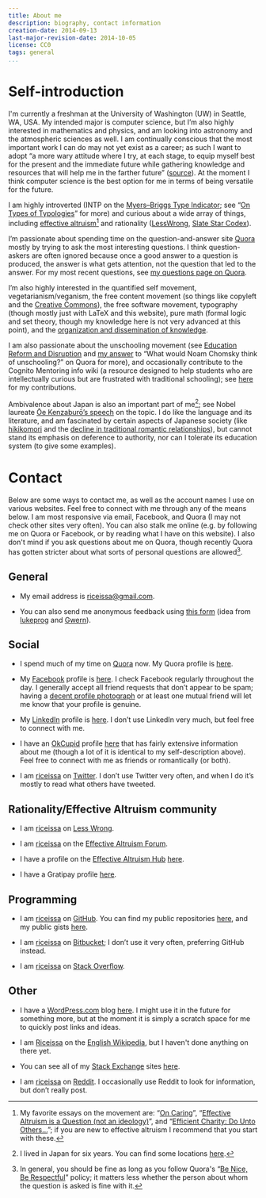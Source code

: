 ```yaml
---
title: About me
description: biography, contact information
creation-date: 2014-09-13
last-major-revision-date: 2014-10-05
license: CC0
tags: general
...
```


# Self-introduction

I'm currently a freshman at the University of Washington (UW) in Seattle, WA, USA.
My intended major is computer science, but I’m also highly interested in mathematics and physics, and am looking into astronomy and the atmospheric sciences as well.
I am continually conscious that the most important work I can do may not yet exist as a career; as such I want to adopt “a more wary attitude where I try, at each stage, to equip myself best for the present and the immediate future while gathering knowledge and resources that will help me in the farther future” ([source](https://whatisresearch.wordpress.com/2007/08/30/to-be-set-aside/)).
At the moment I think computer science is the best option for me in terms of being versatile for the future.

I am highly introverted (INTP on the [Myers–Briggs Type Indicator](https://en.wikipedia.org/wiki/Myers-Briggs_Type_Indicator); see “[On Types of Typologies](http://slatestarcodex.com/2014/05/27/on-types-of-typologies/)” for more) and curious about a wide array of things, including [effective altruism](/effective-altruism-links)[^ea]  and rationality ([LessWrong](http://lesswrong.com), [Slate Star Codex](http://slatestarcodex.com/)).

[^ea]: My favorite essays on the movement are: “[On Caring](http://lesswrong.com/lw/l30/on_caring/)”, “[Effective Altruism is a Question (not an ideology)](http://effective-altruism.com/ea/9s/effective_altruism_is_a_question_not_an_ideology/)”, and “[Efficient Charity: Do Unto Others...](http://lesswrong.com/lw/3gj/efficient_charity_do_unto_others/)”; if you are new to effective altruism I recommend that you start with these.

I’m passionate about spending time on the question-and-answer site [Quora](http://quora.com) mostly by trying to ask the most interesting questions.
I think question-askers are often ignored because once a good answer to a question is produced, the answer is what gets attention, not the question that led to the answer.
For my most recent questions, see [my questions page on Quora](https://www.quora.com/Issa-Rice/questions).

I’m also highly interested in
the quantified self movement,
vegetarianism/veganism,
the free content movement (so things like copyleft and the [Creative Commons](https://en.wikipedia.org/wiki/Creative_Commons)),
the free software movement,
typography (though mostly just with LaTeX and this website),
pure math (formal logic and set theory, though my knowledge here is not very advanced at this point),
and the [organization and dissemination of knowledge](/content-creation-the-organization-and-dissemination-of-knowledge).

I am also passionate about the unschooling movement (see [Education Reform and Disruption](https://www.quora.com/Education-Reform-and-Disruption) and [my answer](https://www.quora.com/What-would-Noam-Chomsky-think-of-unschooling/answer/Issa-Rice) to “What would Noam Chomsky think of unschooling?” on Quora for more), and occasionally contribute to the Cognito Mentoring info wiki (a resource designed to help students who are intellectually curious but are frustrated with traditional schooling); see [here](http://info.cognitomentoring.org/wiki/Special:Contributions/Riceissa) for my contributions.

Ambivalence about Japan is also an important part of me[^japan]; see Nobel laureate [Ōe Kenzaburō’s speech](http://www.nobelprize.org/nobel_prizes/literature/laureates/1994/oe-lecture.html) on the topic.
I do like the language and its literature, and am fascinated by certain aspects of Japanese society (like [hikikomori](https://en.wikipedia.org/wiki/Hikikomori) and the [decline in traditional romantic relationships](http://www.webcitation.org/query?url=http%3A%2F%2Fwww.theguardian.com%2Fworld%2F2013%2Foct%2F20%2Fyoung-people-japan-stopped-having-sex&date=2014-11-16)), but cannot stand its emphasis on deference to authority, nor can I tolerate its education system (to give some examples).

[^japan]: I lived in Japan for six years.
You can find some locations [here](https://www.quora.com/Issa-Rice/about).


# Contact

Below are some ways to contact me, as well as the account names I use on various websites.
Feel free to connect with me through any of the means below.
I am most responsive via email, Facebook, and Quora (I may not check other sites very often).
You can also stalk me online (e.g. by following me on Quora or Facebook, or by reading what I have on this website).
I also don't mind if you ask questions about me on Quora, though recently Quora has gotten stricter about what sorts of personal questions are allowed[^bnbr].

[^bnbr]: In general, you should be fine as long as you follow Quora's “[Be Nice, Be Respectful](https://www.quora.com/What-is-Quoras-Be-Nice-Be-Respectful-policy)” policy; it matters less whether the person about whom the question is asked is fine with it.

## General

- My email address is [riceissa@gmail.com](mailto:riceissa@gmail.com).

- You can also send me anonymous feedback using [this form](https://docs.google.com/forms/d/1AbwmuMIyzB5X7P4ysL71vGD4WnMxsCKsAZULLc0X7V0/viewform?usp=send_form) (idea from [lukeprog](http://lesswrong.com/lw/8bt/tell_me_what_you_think_of_me/) and [Gwern](http://www.gwern.net/About#anonymous-feedback)).

## Social

- I spend much of my time on [Quora](https://quora.com) now.
My Quora profile is [here](https://www.quora.com/Issa-Rice).

- My [Facebook](https://www.facebook.com/) profile is [here](https://www.facebook.com/riceissa).
I check Facebook regularly throughout the day.
I generally accept all friend requests that don’t appear to be spam; having a [decent profile photograph](http://info.cognitomentoring.org/wiki/Using_Facebook_effectively#Profile_photograph) or at least one mutual friend will let me know that your profile is genuine.

- My [LinkedIn](https://www.linkedin.com/) profile is [here](https://www.linkedin.com/profile/view?id=352995114).
I don’t use LinkedIn very much, but feel free to connect with me.

- I have an [OkCupid](http://www.okcupid.com/) profile [here](http://www.okcupid.com/profile/riceissa) that has fairly extensive information about me (though a lot of it is identical to my self-description above).
Feel free to connect with me as friends or romantically (or both).

- I am [riceissa](https://twitter.com/riceissa) on [Twitter](https://twitter.com/).
I don’t use Twitter very often, and when I do it’s mostly to read what others have tweeted.

## Rationality/Effective Altruism community

- I am [riceissa](http://lesswrong.com/user/riceissa/overview/) on [Less Wrong](http://lesswrong.com/).

- I am [riceissa](http://effective-altruism.com/user/riceissa/) on the [Effective Altruism Forum](http://effective-altruism.com/).

- I have a profile on the [Effective Altruism Hub](http://effectivealtruismhub.com/) [here](http://effectivealtruismhub.com/user/riceissa).

- I have a Gratipay profile [here](https://gratipay.com/riceissa/).

## Programming

- I am [riceissa](https://github.com/riceissa/) on [GitHub](https://github.com/).
You can find my public repositories [here](https://github.com/riceissa?tab=repositories), and my public gists [here](https://gist.github.com/riceissa).

- I am [riceissa](https://bitbucket.org/riceissa) on [Bitbucket](https://bitbucket.org/); I don’t use it very often, preferring GitHub instead.

- I am [riceissa](https://stackoverflow.com/users/3422337/riceissa) on [Stack Overflow](https://stackoverflow.com/).

## Other

- I have a [WordPress.com](https://wordpress.com/) blog [here](https://riceissa.wordpress.com/).
I might use it in the future for something more, but at the moment it is simply a scratch space for me to quickly post links and ideas.

- I am [Riceissa](http://en.wikipedia.org/wiki/User:Riceissa) on the [English Wikipedia](http://en.wikipedia.org/wiki/Main_Page), but I haven't done anything on there yet.

- You can see all of my [Stack Exchange](http://stackexchange.com/) sites [here](http://stackexchange.com/users/1643345/riceissa?tab=accounts).

- I am [riceissa](https://www.reddit.com/user/riceissa/) on [Reddit](http://www.reddit.com/).
I occasionally use Reddit to look for information, but don’t really post.
